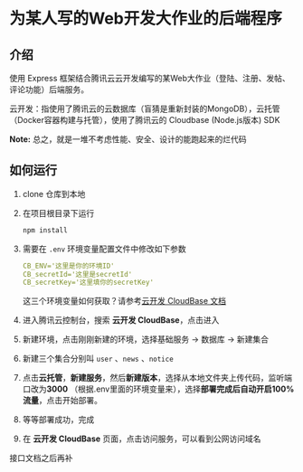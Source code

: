 # 为某人写的Web开发大作业的后端程序

## 介绍

使用 Express 框架结合腾讯云云开发编写的某Web大作业（登陆、注册、发帖、评论功能）后端服务。

云开发：指使用了腾讯云的云数据库（盲猜是重新封装的MongoDB），云托管（Docker容器构建与托管），使用了腾讯云的 Cloudbase (Node.js版本) SDK

**Note:**  总之，就是一堆不考虑性能、安全、设计的能跑起来的烂代码



## 如何运行

1. clone 仓库到本地
   
1. 在项目根目录下运行
   
    ```bash
    npm install
    ```
    
2. 需要在 `.env` 环境变量配置文件中修改如下参数

    ```yaml
    CB_ENV='这里是你的环境ID'
    CB_secretId='这里是secretId'
    CB_secretKey='这里填你的secretKey'
    ```

    这三个环境变量如何获取？请参考[云开发 CloudBase 文档](https://docs.cloudbase.net/api-reference/server/node-sdk/initialization) 

3. 进入腾讯云控制台，搜索 **云开发 CloudBase**，点击进入
4. 新建环境，点击刚刚新建的环境，选择基础服务 -> 数据库 -> 新建集合
5. 新建三个集合分别叫 `user` 、`news` 、`notice`
6. 点击**云托管**，**新建服务**，然后**新建版本**，选择从本地文件夹上传代码，监听端口改为**3000** （根据.env里面的环境变量来），选择**部署完成后自动开启100%流量**，点击开始部署。
7. 等等部署成功，完成
8. 在 **云开发 CloudBase** 页面，点击访问服务，可以看到公网访问域名



接口文档之后再补
